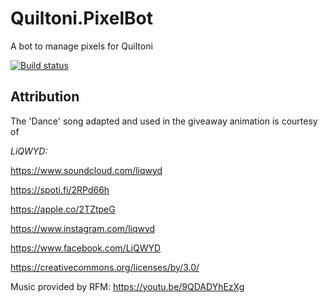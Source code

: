 # Quiltoni.PixelBot
A bot to manage pixels for Quiltoni

[![Build status](https://dev.azure.com/FritzAndFriends/PixelBot/_apis/build/status/PixelBot-ASP.NET%20Core-CI)](https://dev.azure.com/FritzAndFriends/PixelBot/_build/latest?definitionId=10)

## Attribution

The 'Dance' song adapted and used in the giveaway animation is courtesy of

*LiQWYD:*

https://www.soundcloud.com/liqwyd

https://spoti.fi/2RPd66h

https://apple.co/2TZtpeG

https://www.instagram.com/liqwyd

https://www.facebook.com/LiQWYD


https://creativecommons.org/licenses/by/3.0/

Music provided by RFM: https://youtu.be/9QDADYhEzXg
